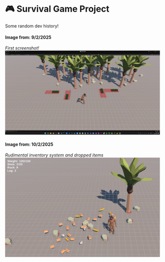 # **🎮 Survival Game Project**

Some random dev history!

#### **Image from: 9/2/2025**
_First screenshot!_
![alt text](images/image_1.png)

#### **Image from: 10/2/2025**
_Rudimental inventory system and dropped items_
![alt text](images/image_2.png)
